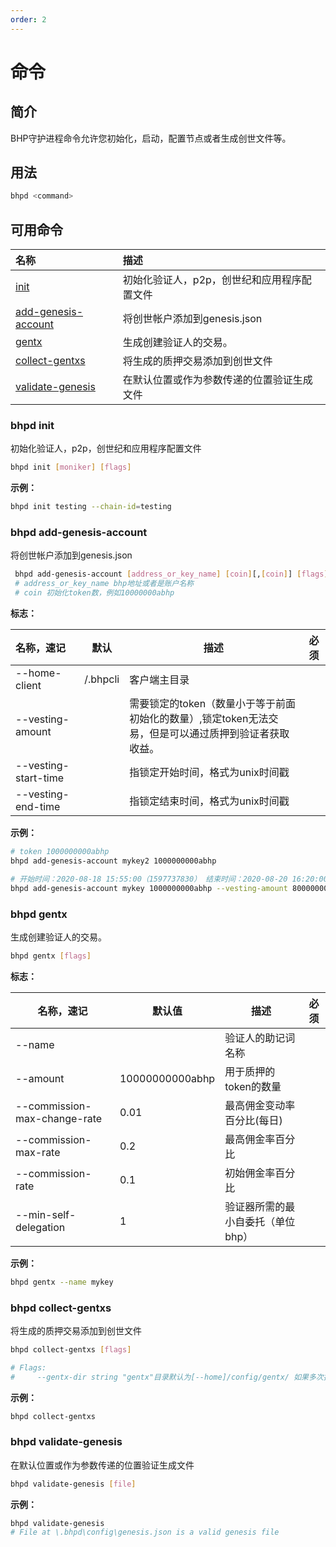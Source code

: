 ```yaml
---
order: 2
---
```


# 命令

## 简介

BHP守护进程命令允许您初始化，启动，配置节点或者生成创世文件等。

## 用法

```bash
bhpd <command>
```

## 可用命令

|名称                       | 描述                                        |
| :----------------------------------------------- | :------------------------------------------ |
|                [init](#bhpd-init)                | 初始化验证人，p2p，创世纪和应用程序配置文件 |
| [add-genesis-account](#bhpd-add-genesis-account) | 将创世帐户添加到genesis.json                |
|               [gentx](#bhpd-gentx)               | 生成创建验证人的交易。                      |
|      [collect-gentxs](#bhpd-collect-gentxs)      | 将生成的质押交易添加到创世文件              |
| [validate-genesis](#bhpd-validate-genesis) | 在默认位置或作为参数传递的位置验证生成文件 |



### bhpd init

初始化验证人，p2p，创世纪和应用程序配置文件

```bash	
bhpd init [moniker] [flags]
```

**示例：**

```bash
bhpd init testing --chain-id=testing
```

### bhpd add-genesis-account

将创世帐户添加到genesis.json

```bash
 bhpd add-genesis-account [address_or_key_name] [coin][,[coin]] [flags]
 # address_or_key_name bhp地址或者是账户名称
 # coin 初始化token数，例如10000000abhp
```

**标志：**

| 名称，速记           | 默认     | 描述                                                         | 必须 |
| :------------------- | -------- | ------------------------------------------------------------ | ---- |
| --home-client        | /.bhpcli | 客户端主目录                                                 |      |
| --vesting-amount     |          | 需要锁定的token（数量小于等于前面初始化的数量）,锁定token无法交易，但是可以通过质押到验证者获取收益。 |      |
| --vesting-start-time |          | 指锁定开始时间，格式为unix时间戳                             |      |
| --vesting-end-time   |          | 指锁定结束时间，格式为unix时间戳                             |      |

**示例：**

```bash
# token 1000000000abhp
bhpd add-genesis-account mykey2 1000000000abhp

# 开始时间：2020-08-18 15:55:00（1597737830） 结束时间：2020-08-20 16:20:00 （1597911600）
bhpd add-genesis-account mykey 1000000000abhp --vesting-amount 800000000abhp  --vesting-start-time 1597737830  --vesting-end-time 1597911600
```

### bhpd gentx

生成创建验证人的交易。

```bash
bhpd gentx [flags]
```

**标志：**

| 名称，速记                   | 默认值          | 描述                              | 必须 |
| ---------------------------- | --------------- | --------------------------------- | ---- |
| --name                       |                 | 验证人的助记词名称                |      |
| --amount                     | 10000000000abhp | 用于质押的token的数量             |      |
| --commission-max-change-rate | 0.01            | 最高佣金变动率百分比(每日)        |      |
| --commission-max-rate        | 0.2             | 最高佣金率百分比                  |      |
| --commission-rate            | 0.1             | 初始佣金率百分比                  |      |
| --min-self-delegation        | 1               | 验证器所需的最小自委托（单位bhp） |      |

**示例：**

```bash
bhpd gentx --name mykey
```

### bhpd collect-gentxs

将生成的质押交易添加到创世文件

```bash
bhpd collect-gentxs [flags]

# Flags:
#     --gentx-dir string "gentx"目录默认为[--home]/config/gentx/ 如果多次执行，则会覆盖前一个。
```

**示例：**

```bash
bhpd collect-gentxs
```

### bhpd validate-genesis

在默认位置或作为参数传递的位置验证生成文件

```bash
bhpd validate-genesis [file]
```

**示例：**

```bash
bhpd validate-genesis
# File at \.bhpd\config\genesis.json is a valid genesis file
```

